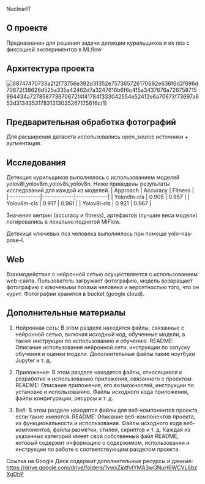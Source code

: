 NuclearIT

## О проекте
Предназначен для решения задачи детекции курильщиков и их поз с фиксацией экспериментов в MLflow

## Архитектура проекта

![68747470733a2f2f73756e392d31352e757365726170692e636f6d2f696d70672f38626d525a335a42462d7a3247616b6f6c415a3437676a726758715964434a727858773670672f4f41784f333042554e52412e6a70673f73697a653d313435317831313035267175616c(1)](https://github.com/user-attachments/assets/4e0a3a86-e346-428c-8b21-acd2c0ea0fbb)

## Предварительная обработка фотографий

Для расширения датасета использовались open_source источники + аугментация.

## Исследования

Детекция курильщиков выполнялось с использованием моделей yolov8l,yolov8m,yolov8s,yolov8n. Ниже приведены результаты исследований для каждой из моделей.
| Approach    | Accuracy    | Fitness     |
|-------------|-------------|-------------|
| Yolov8n-cls | 0.905       | 0.957       |
| Yolov8m-cls | 0.917       | 0.961       |
| Yolov8l-cls | 0.921       | 0.967       |

Значения метрик (accuracy и fitness), артефактов (лучшие веса модели) логировались в локально поднятой MlFlow.

Детекиця ключевых поз человека выполнялось при помощи yolo-nas-pose-l.

## Web

Взаимодействие с нейронной сетью осуществляется с использованием web-сайта. Пользователь загружает фотографию, модель возвращает фотографию с ключевыми позами человека и вероятностью того, что он курит. Фотографии хранятся в bucket (google cloud). 

## Дополнительные материалы

1. Нейронная сеть:
В этом разделе находятся файлы, связанные с нейронной сетью, включая исходный код, обученные модели, а также инструкции по использованию и обучению. README: Описание использования нейронной сети, инструкции по запуску обучения и оценки модели. Дополнительные файлы такие ноутбуки Jupyter и т. д.

2. Приложение:
В этом разделе находятся файлы, относящиеся к разработке и использованию приложения, связанного с проектом. README: Описание приложения, его возможностей, инструкции по установке и использованию. Файлы исходного кода приложения, файлы конфигурации, ресурсы и т. д.

3. Веб:
В этом разделе находятся файлы для веб-компонентов проекта, если такие имеются. README: Описание веб-компонентов проекта, их функциональности и использования. Файлы исходного кода веб-компонентов, файлы разметки, стилей, скриптов и т. д. Каждая из указанных категорий имеет свой собственный файл README, который содержит информацию о содержимом, использовании и инструкции по работе с соответствующим разделом проекта.

Ссылка на Google Диск содержит дополнительные ресурсы и данные: https://drive.google.com/drive/folders/1ywxZjptfvIYMA3wGNuH6WCVL6bzXgDhP
